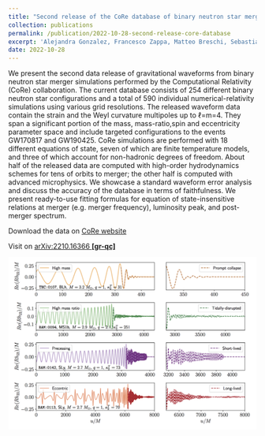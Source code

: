 ```yaml
---
title: "Second release of the CoRe database of binary neutron star merger waveforms"
collection: publications
permalink: /publication/2022-10-28-second-release-core-database
excerpt: 'Alejandra Gonzalez, Francesco Zappa, Matteo Breschi, Sebastiano Bernuzzi, David Radice, Ananya Adhikari, Alessandro Camilletti, Swami Vivekanandji Chaurasia, Georgios Doulis, Surendra Padamata, Alireza Rashti, Maximiliano Ujevic, Bernd Brügmann, William Cook, Tim Dietrich, Albino Perego, Amit Poudel, Wolfgang Tichy'
date: 2022-10-28
---
```


We present the second data release of gravitational waveforms from binary neutron star merger simulations performed by the Computational Relativity (CoRe) collaboration. The current database consists of 254 different binary neutron star configurations and a total of 590 individual numerical-relativity simulations using various grid resolutions. The released waveform data contain the strain and the Weyl curvature multipoles up to ℓ=m=4. They span a significant portion of the mass, mass-ratio,spin and eccentricity parameter space and include targeted configurations to the events GW170817 and GW190425. CoRe simulations are performed with 18 different equations of state, seven of which are finite temperature models, and three of which account for non-hadronic degrees of freedom. About half of the released data are computed with high-order hydrodynamics schemes for tens of orbits to merger; the other half is computed with advanced microphysics. We showcase a standard waveform error analysis and discuss the accuracy of the database in terms of faithfulness. We present ready-to-use fitting formulas for equation of state-insensitive relations at merger (e.g. merger frequency), luminosity peak, and post-merger spectrum.

Download the data on [CoRe website](http://www.computational-relativity.org/)

Visit on [arXiv:2210.16366 **[gr-qc]**](https://arxiv.org/abs/2210.16366)

![Figure](/images/publications/2022-10-28-second-release-core-database.png)
